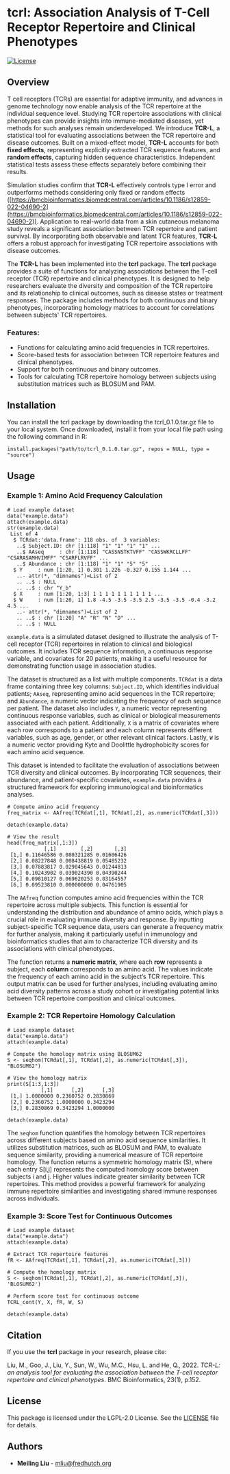 # tcrl: Association Analysis of T-Cell Receptor Repertoire and Clinical Phenotypes

[![License](https://img.shields.io/badge/license-LGPL--2.0-blue.svg)](https://www.gnu.org/licenses/old-licenses/lgpl-2.0.html)

## Overview

T cell receptors (TCRs) are essential for adaptive immunity, and advances in genome technology now enable analysis of the TCR repertoire at the individual sequence level. Studying TCR repertoire associations with clinical phenotypes can provide insights into immune-mediated diseases, yet methods for such analyses remain underdeveloped. We introduce **TCR-L**, a statistical tool for evaluating associations between the TCR repertoire and disease outcomes. Built on a mixed-effect model, **TCR-L** accounts for both **fixed effects**, representing explicitly extracted TCR sequence features, and **random effects**, capturing hidden sequence characteristics. Independent statistical tests assess these effects separately before combining their results.

Simulation studies confirm that **TCR-L** effectively controls type I error and outperforms methods considering only fixed or random effects ([https://bmcbioinformatics.biomedcentral.com/articles/10.1186/s12859-022-04690-2](https://bmcbioinformatics.biomedcentral.com/articles/10.1186/s12859-022-04690-2)). Application to real-world data from a skin cutaneous melanoma study reveals a significant association between TCR repertoire and patient survival. By incorporating both observable and latent TCR features, **TCR-L** offers a robust approach for investigating TCR repertoire associations with disease outcomes.

The **TCR-L** has been implemented into the **tcrl** package. The **tcrl** package provides a suite of functions for analyzing associations between the T-cell receptor (TCR) repertoire and clinical phenotypes. It is designed to help researchers evaluate the diversity and composition of the TCR repertoire and its relationship to clinical outcomes, such as disease states or treatment responses. The package includes methods for both continuous and binary phenotypes, incorporating homology matrices to account for correlations between subjects' TCR repertoires.

### Features:
- Functions for calculating amino acid frequencies in TCR repertoires.
- Score-based tests for association between TCR repertoire features and clinical phenotypes.
- Support for both continuous and binary outcomes.
- Tools for calculating TCR repertoire homology between subjects using substitution matrices such as BLOSUM and PAM.

## Installation

You can install the tcrl package by downloading the tcrl_0.1.0.tar.gz file to your local system. Once downloaded, install it from your local file path using the following command in R:


```{r}
install.packages("path/to/tcrl_0.1.0.tar.gz", repos = NULL, type = "source")
```

## Usage

### Example 1: Amino Acid Frequency Calculation

```{r}
# Load example dataset
data("example.data")
attach(example.data)
str(example.data)
 List of 4
  $ TCRdat:'data.frame': 118 obs. of  3 variables:
   ..$ Subject.ID: chr [1:118] "1" "1" "1" "1" ...
   ..$ AAseq     : chr [1:118] "CASSNSTKTVFF" "CASSWKRCLLFF" "CSARASAMHVIMFF" "CSARFLRVFF" ...
   ..$ Abundance : chr [1:118] "1" "1" "5" "5" ...
  $ Y     : num [1:20, 1] 0.301 1.226 -0.327 0.155 1.144 ...
   ..- attr(*, "dimnames")=List of 2
   .. ..$ : NULL
   .. ..$ : chr "Y_b"
  $ X     : num [1:20, 1:3] 1 1 1 1 1 1 1 1 1 1 ...
  $ W     : num [1:20, 1] 1.8 -4.5 -3.5 -3.5 2.5 -3.5 -3.5 -0.4 -3.2 4.5 ...
   ..- attr(*, "dimnames")=List of 2
   .. ..$ : chr [1:20] "A" "R" "N" "D" ...
   .. ..$ : NULL
```


`example.data` is a simulated dataset designed to illustrate the analysis of T-cell receptor (TCR) repertoires in relation to clinical and biological outcomes. It includes TCR sequence information, a continuous response variable, and covariates for 20 patients, making it a useful resource for demonstrating function usage in association studies.

The dataset is structured as a list with multiple components. `TCRdat` is a data frame containing three key columns: `Subject.ID`, which identifies individual patients; `AAseq`, representing amino acid sequences in the TCR repertoire; and `Abundance`, a numeric vector indicating the frequency of each sequence per patient. The dataset also includes `Y`, a numeric vector representing continuous response variables, such as clinical or biological measurements associated with each patient. Additionally, `X` is a matrix of covariates where each row corresponds to a patient and each column represents different variables, such as age, gender, or other relevant clinical factors. Lastly, `W` is a numeric vector providing Kyte and Doolittle hydrophobicity scores for each amino acid sequence.

This dataset is intended to facilitate the evaluation of associations between TCR diversity and clinical outcomes. By incorporating TCR sequences, their abundance, and patient-specific covariates, `example.data` provides a structured framework for exploring immunological and bioinformatics analyses.

```{r}
# Compute amino acid frequency
freq_matrix <- AAfreq(TCRdat[,1], TCRdat[,2], as.numeric(TCRdat[,3]))

detach(example.data)

# View the result
head(freq_matrix[,1:3])
            [,1]        [,2]       [,3]
 [1,] 0.11646586 0.080321285 0.01606426
 [2,] 0.08227848 0.008438819 0.05485232
 [3,] 0.07883817 0.029045643 0.01244813
 [4,] 0.10243902 0.039024390 0.04390244
 [5,] 0.09810127 0.069620253 0.03164557
 [6,] 0.09523810 0.000000000 0.04761905
```
The `AAfreq` function computes amino acid frequencies within the TCR repertoire across multiple subjects. This function is essential for understanding the distribution and abundance of amino acids, which plays a crucial role in evaluating immune diversity and response. By inputting subject-specific TCR sequence data, users can generate a frequency matrix for further analysis, making it particularly useful in immunology and bioinformatics studies that aim to characterize TCR diversity and its associations with clinical phenotypes.

The function returns a **numeric matrix**, where each **row** represents a subject, each **column** corresponds to an amino acid. The values indicate the frequency of each amino acid in the subject’s TCR repertoire. This output matrix can be used for further analyses, including evaluating amino acid diversity patterns across a study cohort or investigating potential links between TCR repertoire composition and clinical outcomes.


### Example 2: TCR Repertoire Homology Calculation

```{r}
# Load example dataset
data("example.data")
attach(example.data)

# Compute the homology matrix using BLOSUM62
S <- seqhom(TCRdat[,1], TCRdat[,2], as.numeric(TCRdat[,3]), "BLOSUM62")

# View the homology matrix
print(S[1:3,1:3])                                                                                                                                                                         
           [,1]      [,2]      [,3]
 [1,] 1.0000000 0.2360752 0.2830869
 [2,] 0.2360752 1.0000000 0.3423294
 [3,] 0.2830869 0.3423294 1.0000000

detach(example.data)
```

The `seqhom` function quantifies the homology between TCR repertoires across different subjects based on amino acid sequence similarities. It utilizes substitution matrices, such as BLOSUM and PAM, to evaluate sequence similarity, providing a numerical measure of TCR repertoire homology. The function returns a symmetric homology matrix (S), where each entry S[i,j] represents the computed homology score between subjects i and j. Higher values indicate greater similarity between TCR repertoires. This method provides a powerful framework for analyzing immune repertoire similarities and investigating shared immune responses across individuals.


### Example 3: Score Test for Continuous Outcomes

```{r}
# Load example dataset
data("example.data")
attach(example.data)

# Extract TCR repertoire features
fR <- AAfreq(TCRdat[,1], TCRdat[,2], as.numeric(TCRdat[,3]))

# Compute the homology matrix
S <- seqhom(TCRdat[,1], TCRdat[,2], as.numeric(TCRdat[,3]), 'BLOSUM62')

# Perform score test for continuous outcome
TCRL_cont(Y, X, fR, W, S)

detach(example.data)
```

## Citation

If you use the **tcrl** package in your research, please cite:

Liu, M., Goo, J., Liu, Y., Sun, W., Wu, M.C., Hsu, L. and He, Q., 2022. *TCR-L: an analysis tool for evaluating the association between the T-cell receptor repertoire and clinical phenotypes*. BMC Bioinformatics, 23(1), p.152.

## License

This package is licensed under the LGPL-2.0 License. See the [LICENSE](LICENSE) file for details.

## Authors

- **Meiling Liu** - [mliu@fredhutch.org](mailto:mliu@fredhutch.org)
